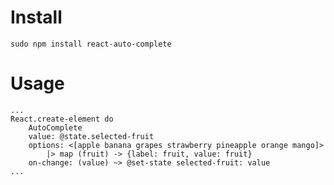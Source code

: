 # Install

`sudo npm install react-auto-complete`

# Usage

```
...
React.create-element do
    AutoComplete
    value: @state.selected-fruit
    options: <[apple banana grapes strawberry pineapple orange mango]> 
        |> map (fruit) -> {label: fruit, value: fruit}
    on-change: (value) ~> @set-state selected-fruit: value
...
```